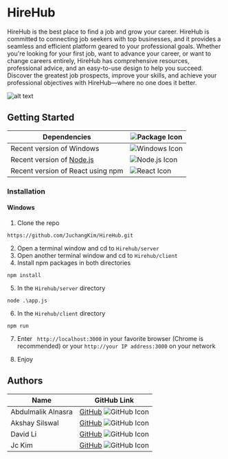 # HireHub

HireHub is the best place to find a job and grow your career. HireHub is committed to connecting job seekers with top businesses, and it provides a seamless and efficient platform geared to your professional goals. Whether you're looking for your first job, want to advance your career, or want to change careers entirely, HireHub has comprehensive resources, professional advice, and an easy-to-use design to help you succeed. Discover the greatest job prospects, improve your skills, and achieve your professional objectives with HireHub—where no one does it better.

![alt text](https://imgur.com/jdZqRUV.png "HireHub homepage")

## Getting Started


|Dependencies                 |![Package Icon](https://img.icons8.com/?size=40&id=sv4jxkTtS0tm&format=png&color=000000)|
|-----------------------------------|-------------------------------------------------------------------------------------------|
| Recent version of Windows          | ![Windows Icon](https://img.icons8.com/?size=40&id=gXoJoyTtYXFg&format=png&color=000000) |
| Recent version of [Node.js](https://nodejs.org/en/) | ![Node.js Icon](https://img.icons8.com/?size=40&id=54087&format=png&color=000000) |
| Recent version of React using npm  | ![React Icon](https://img.icons8.com/?size=40&id=123603&format=png&color=000000) |

### Installation

#### Windows
1. Clone the repo
```
https://github.com/JuchangKim/HireHub.git
```
2. Open a terminal window and cd to `Hirehub/server`
3. Open another terminal window and cd to `Hirehub/client`
4. Install npm packages in both directories
```
npm install
```
5. In the `Hirehub/server` directory 
```
node .\app.js
```
6. In the `Hirehub/client` directory 
```
npm run
```
7. Enter ` http://localhost:3000` in your favorite browser (Chrome is recommended) or your `http://your IP address:3000` on your network

8. Enjoy

## Authors

| Name               | GitHub Link                                                                                                                       |
|--------------------|-----------------------------------------------------------------------------------------------------------------------------------|
| Abdulmalik Alnasra | [GitHub](https://github.com/Abdul-was-here) ![GitHub Icon](https://img.icons8.com/?size=25&id=16318&format=png&color=000000) |
| Akshay Silswal     | [GitHub](https://github.com/AkkiSilswal) ![GitHub Icon](https://img.icons8.com/?size=25&id=16318&format=png&color=000000) |
| David Li           | [GitHub](https://github.com/ljld12315) ![GitHub Icon](https://img.icons8.com/?size=25&id=16318&format=png&color=000000) |
| Jc Kim             | [GitHub](https://github.com/JuchangKim) ![GitHub Icon](https://img.icons8.com/?size=25&id=16318&format=png&color=000000) |
